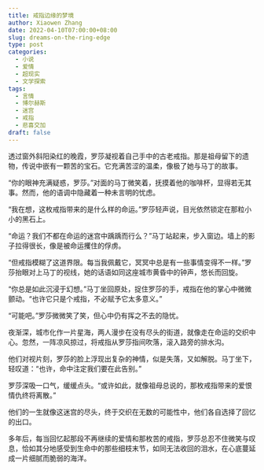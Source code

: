 ```yaml
---
title: 戒指边缘的梦境
author: Xiaowen Zhang
date: 2022-04-10T07:00:00+08:00
slug: dreams-on-the-ring-edge
type: post
categories:
  - 小说
  - 爱情
  - 超现实
  - 文学探索
tags:
  - 言情
  - 博尔赫斯
  - 迷宫
  - 戒指
  - 悲喜交加
draft: false
---
```


透过窗外斜阳染红的晚霞，罗莎凝视着自己手中的古老戒指。那是祖母留下的遗物，传说中嵌有一颗苦的宝石。它充满苦涩的温柔，像极了她与马丁的故事。

“你的眼神充满疑惑，罗莎。”对面的马丁微笑着，抚摸着他的咖啡杯，显得若无其事。然而，他的语调中隐藏着一种未言明的忧虑。

“我在想，这枚戒指带来的是什么样的命运。”罗莎轻声说，目光依然锁定在那粒小小的黑石上。

“命运？我们不都在命运的迷宫中踽踽而行么？”马丁站起来，步入窗边。墙上的影子拉得很长，像是被命运攫住的俘虏。

“但戒指模糊了这道界限。每当我佩戴它，冥冥中总是有一些事情变得不一样。”罗莎抬眼对上马丁的视线，她的话语如同这座城市黄昏中的钟声，悠长而回旋。

“你总是如此沉浸于幻想。”马丁坐回原处，捉住罗莎的手，戒指在他的掌心中微微颤动。“也许它只是个戒指，不必赋予它太多意义。”

“可能吧。”罗莎微微笑了笑，但心中仍有挥之不去的隐忧。

夜渐深，城市化作一片星海，两人漫步在没有尽头的街道，就像走在命运的交织中心。忽然，一阵凉风掠过，将戒指从罗莎指间吹落，滚入路旁的排水沟。

他们对视片刻，罗莎的脸上浮现出复杂的神情，似是失落，又如解脱。马丁坐下，轻叹道：“也许，命中注定我们要在此告别。”

罗莎深吸一口气，缓缓点头。“或许如此，就像祖母总说的，那枚戒指带来的爱恨情仇终将离散。”

他们的一生就像这迷宫的尽头，终于交织在无数的可能性中，他们各自选择了回忆的出口。

多年后，每当回忆起那段不再继续的爱情和那枚苦的戒指，罗莎总忍不住微笑与叹息，恰如其分地感受到生命中的那些细枝末节，如同无法收回的泪水，在心底蔓延成一片细腻而脆弱的海洋。